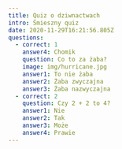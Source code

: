 ```yaml
---
title: Quiz o dziwnactwach
intro: Śmieszny quiz
date: 2020-11-29T16:21:56.805Z
questions:
  - correct: 1
    answer4: Chomik
    question: Co to za żaba?
    image: img/hurricane.jpg
    answer1: To nie żaba
    answer2: Żaba zwyczajna
    answer3: Żaba nazwyczajna
  - correct: 2
    question: Czy 2 + 2 to 4?
    answer1: Nie
    answer2: Tak
    answer3: Może
    answer4: Prawie
---
```

